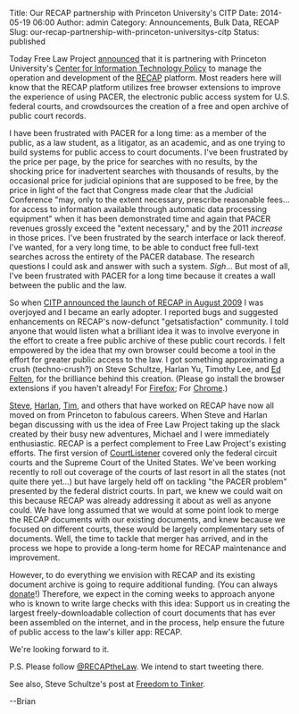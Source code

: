 Title: Our RECAP partnership with Princeton University's CITP
Date: 2014-05-19 06:00
Author: admin
Category: Announcements, Bulk Data, RECAP
Slug: our-recap-partnership-with-princeton-universitys-citp
Status: published

Today Free Law Project [announced](http://www.prlog.org/12324795) that
it is partnering with Princeton University's [Center for Information
Technology Policy](https://citp.princeton.edu/) to manage the operation
and development of the [RECAP](https://www.recapthelaw.org/) platform.
Most readers here will know that the RECAP platform utilizes free
browser extensions to improve the experience of using PACER, the
electronic public access system for U.S. federal courts, and
crowdsources the creation of a free and open archive of public court
records.

I have been frustrated with PACER for a long time: as a member of the
public, as a law student, as a litigator, as an academic, and as one
trying to build systems for public access to court documents. I've been
frustrated by the price per page, by the price for searches with no
results, by the shocking price for inadvertent searches with thousands
of results, by the occasional price for judicial opinions that are
supposed to be free, by the price in light of the fact that Congress
made clear that the Judicial Conference "may, only to the extent
necessary, prescribe reasonable fees... for access to information
available through automatic data processing equipment" when it has been
demonstrated time and again that PACER revenues grossly exceed the
"extent necessary," and by the 2011 *increase* in those prices. I've
been frustrated by the search interface or lack thereof. I've wanted,
for a very long time, to be able to conduct free full-text searches
across the entirety of the PACER database. The research questions I
could ask and answer with such a system. *Sigh*... But most of all, I've
been frustrated with PACER for a long time because it creates a wall
between the public and the law.

So when [CITP announced the launch of RECAP in August
2009](https://www.recapthelaw.org/2009/08/14/welcome/) I was overjoyed
and I became an early adopter. I reported bugs and suggested
enhancements on RECAP's now-defunct "getsatisfaction" community. I told
anyone that would listen what a brilliant idea it was to involve
everyone in the effort to create a free public archive of these public
court records. I felt empowered by the idea that my own browser could
become a tool in the effort for greater public access to the law. I got
something approximating a crush (techno-crush?) on Steve Schultze,
Harlan Yu, Timothy Lee, and [Ed
Felten](https://freedom-to-tinker.com/blog/author/felten/), for the
brilliance behind this creation. (Please go install the browser
extensions if you haven't already! For
[Firefox](https://addons.mozilla.org/firefox/downloads/file/201452/recap-0.9.1-fx.xpi);
For
[Chrome](https://chrome.google.com/webstore/detail/recap/oiillickanjlaeghobeeknbddaonmjnc).)

[Steve](https://twitter.com/sjschultze),
[Harlan](http://www.robinsonyu.com/),
[Tim](http://www.vox.com/authors/timothy-b-lee), and others that have
worked on RECAP have now all moved on from Princeton to fabulous
careers. When Steve and Harlan began discussing with us the idea of Free
Law Project taking up the slack created by their busy new adventures,
Michael and I were immediately enthusiastic. RECAP is a perfect
complement to Free Law Project's existing efforts. The first version of
[CourtListener](https://courtlistener.com) covered only the federal
circuit courts and the Supreme Court of the United States. We've been
working recently to roll out coverage of the courts of last resort in
all the states (not quite there yet...) but have largely held off on
tackling "the PACER problem" presented by the federal district courts.
In part, we knew we could wait on this because RECAP was already
addressing it about as well as anyone could. We have long assumed that
we would at some point look to merge the RECAP documents with our
existing documents, and knew because we focused on different courts,
these would be largely complementary sets of documents. Well, the time
to tackle that merger has arrived, and in the process we hope to provide
a long-term home for RECAP maintenance and improvement.

However, to do everything we envision with RECAP and its existing
document archive is going to require additional funding. (You can always
[donate](https://www.courtlistener.com/donate/)!) Therefore, we expect
in the coming weeks to approach anyone who is known to write large
checks with this idea: Support us in creating the largest
freely-downloadable collection of court documents that has ever been
assembled on the internet, and in the process, help ensure the future of
public access to the law's killer app: RECAP.

We're looking forward to it.

P.S. Please follow [@RECAPtheLaw](http://twitter.com/recapthelaw). We
intend to start tweeting there.

See also, Steve Schultze's post at [Freedom to
Tinker](https://freedom-to-tinker.com/blog/sjs/free-law-project-partnering-in-stewardship-of-recap/).

--Brian

